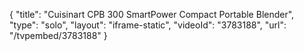 {
    "title": "Cuisinart CPB 300 SmartPower Compact Portable Blender",
    "type": "solo",
    "layout": "iframe-static",
    "videoId": "3783188",
    "url": "\/tvpembed\/3783188"
}
